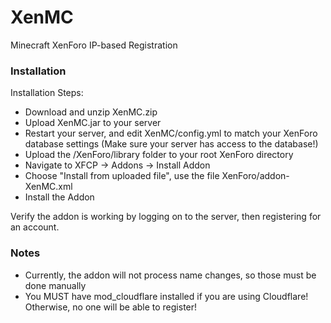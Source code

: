 # XenMC
Minecraft XenForo IP-based Registration

### Installation
Installation Steps:

* Download and unzip XenMC.zip
* Upload XenMC.jar to your server
* Restart your server, and edit XenMC/config.yml to match your XenForo database settings (Make sure your server has access to the database!)
* Upload the /XenForo/library folder to your root XenForo directory
* Navigate to XFCP -> Addons -> Install Addon
* Choose "Install from uploaded file", use the file XenForo/addon-XenMC.xml
* Install the Addon

Verify the addon is working by logging on to the server, then registering for an account.

### Notes
* Currently, the addon will not process name changes, so those must be done manually
* You MUST have mod_cloudflare installed if you are using Cloudflare! Otherwise, no one will be able to register!
